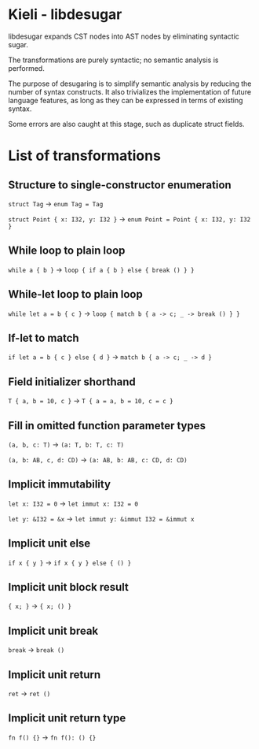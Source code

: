 # Kieli - libdesugar

libdesugar expands CST nodes into AST nodes by eliminating syntactic sugar.

The transformations are purely syntactic; no semantic analysis is performed.

The purpose of desugaring is to simplify semantic analysis by reducing the number of syntax constructs.
It also trivializes the implementation of future language features, as long as they can be expressed in terms of existing syntax.

Some errors are also caught at this stage, such as duplicate struct fields.

# List of transformations

## Structure to single-constructor enumeration

`struct Tag` → `enum Tag = Tag`

`struct Point { x: I32, y: I32 }` → `enum Point = Point { x: I32, y: I32 }`

## While loop to plain loop

`while a { b }` → `loop { if a { b } else { break () } }`

## While-let loop to plain loop

`while let a = b { c }` → `loop { match b { a -> c; _ -> break () } }`

## If-let to match

`if let a = b { c } else { d }` → `match b { a -> c; _ -> d }`

## Field initializer shorthand

`T { a, b = 10, c }` → `T { a = a, b = 10, c = c }`

## Fill in omitted function parameter types

`(a, b, c: T)` → `(a: T, b: T, c: T)`

`(a, b: AB, c, d: CD)` → `(a: AB, b: AB, c: CD, d: CD)`

## Implicit immutability

`let x: I32 = 0` → `let immut x: I32 = 0`

`let y: &I32 = &x` → `let immut y: &immut I32 = &immut x`

## Implicit unit else

`if x { y }` → `if x { y } else { () }`

## Implicit unit block result

`{ x; }` → `{ x; () }`

## Implicit unit break

`break` → `break ()`

## Implicit unit return

`ret` → `ret ()`

## Implicit unit return type

`fn f() {}` → `fn f(): () {}`
